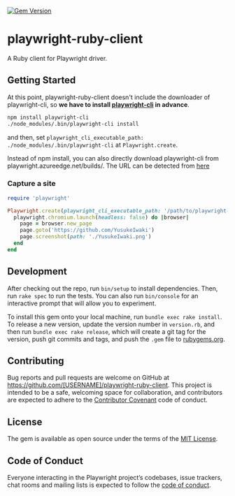[![Gem Version](https://badge.fury.io/rb/playwright-ruby-client.svg)](https://badge.fury.io/rb/playwright-ruby-client)

# playwright-ruby-client

A Ruby client for Playwright driver.

## Getting Started

At this point, playwright-ruby-client doesn't include the downloader of playwright-cli, so **we have to install [playwright-cli](https://github.com/microsoft/playwright-cli) in advance**.

```sh
npm install playwright-cli
./node_modules/.bin/playwright-cli install
```

and then, set `playwright_cli_executable_path: ./node_modules/.bin/playwright-cli` at `Playwright.create`.

Instead of npm install, you can also directly download playwright-cli from playwright.azureedge.net/builds/. The URL can be detected from [here](https://github.com/microsoft/playwright-python/blob/79f6ce0a6a69c480573372706df84af5ef99c4a4/setup.py#L56-L61)

### Capture a site

```ruby
require 'playwright'

Playwright.create(playwright_cli_executable_path: '/path/to/playwright-cli') do |playwright|
  playwright.chromium.launch(headless: false) do |browser|
    page = browser.new_page
    page.goto('https://github.com/YusukeIwaki')
    page.screenshot(path: './YusukeIwaki.png')
  end
end
```

## Development

After checking out the repo, run `bin/setup` to install dependencies. Then, run `rake spec` to run the tests. You can also run `bin/console` for an interactive prompt that will allow you to experiment.

To install this gem onto your local machine, run `bundle exec rake install`. To release a new version, update the version number in `version.rb`, and then run `bundle exec rake release`, which will create a git tag for the version, push git commits and tags, and push the `.gem` file to [rubygems.org](https://rubygems.org).

## Contributing

Bug reports and pull requests are welcome on GitHub at https://github.com/[USERNAME]/playwright-ruby-client. This project is intended to be a safe, welcoming space for collaboration, and contributors are expected to adhere to the [Contributor Covenant](http://contributor-covenant.org) code of conduct.

## License

The gem is available as open source under the terms of the [MIT License](https://opensource.org/licenses/MIT).

## Code of Conduct

Everyone interacting in the Playwright project’s codebases, issue trackers, chat rooms and mailing lists is expected to follow the [code of conduct](https://github.com/[USERNAME]/playwright-ruby-client/blob/master/CODE_OF_CONDUCT.md).

